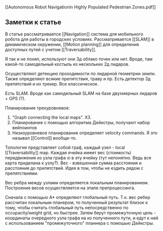 [[Autonomous Robot Navigationin Highly Populated Pedestrian Zones.pdf]]

## Заметки к статье
В статье рассматривается [[Navigation]] система для мобильного робота для работы в городских условиях. Рассматривается [[SLAM]] в динамическом окружении, [[Motion planning]] для определения доступных путей с учетом [[Traversability]].

Я так и не понял, используют они 3д облако точек или нет. Вроде, там какой-то самодельный костыль из нескольких 2д лидаров. 

Осуществляют детекцию проходимости по лидарной геометрии земли. Также определяют всякие препятствия, траву и пр. Есть детектор 3д препятствий и их трекер. Все классическое.

Есть SLAM. Вроде как самодельный SLAM на базе двухмерных лидаров + GPS (?).

Планирование трехуровневое:
1. "Graph connecting the local maps". ХЗ.
2. Планирование с помощью алгоритма Дейкстры, получают набор вейпоинтов
3. Низкоуровневое планирование определяет velocity commands. Я это называл [[Control]] вообще-то.

Топология представляет собой граф, каждый узел - local [[Traversability]] map. Каждая ячейка имеет вес (стоимость) передвижения из узла графа xi в эту ячейку (тут непонятно. Ведь вся карта приделана к узлу?). Вес - взвешенная сумма расстояния и расстояния до препятствий. Идея в том, чтобы не ездить рядом с препятствиями.

Вес ребра между узлами определяется локальным планированием. Построение весов осуществляется на этапе препроцессинга. 

Сначала с помощью A* определяют глобальный путь. Т.к. вес ребер рассчитан локальным планером, то полученный результат близок к тому, чтобы считать глобальный путь непосредственно по occupacity/weight grid, но быстрее. Затем берут промежуточную цель - координаты очередного узла графа на из полученного пути, и едут к ней с использованием "промежуточного" планнера с помошью Дейкстры.